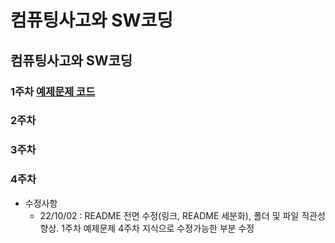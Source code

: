 # 컴퓨팅사고와 SW코딩
## 컴퓨팅사고와 SW코딩

### 1주차 [예제문제 코드](https://github.com/Piribu-Is-A-Man/Computer-Thinking-SW-Cording/tree/master/1%EC%A3%BC%EC%B0%A8/EXERCISE)

### 2주차


### 3주차


### 4주차



* 수정사항
  * 22/10/02 : README 전면 수정(링크, README 세분화), 폴더 및 파일 직관성 향상. 1주차 예제문제 4주차 지식으로 수정가능한 부분 수정
